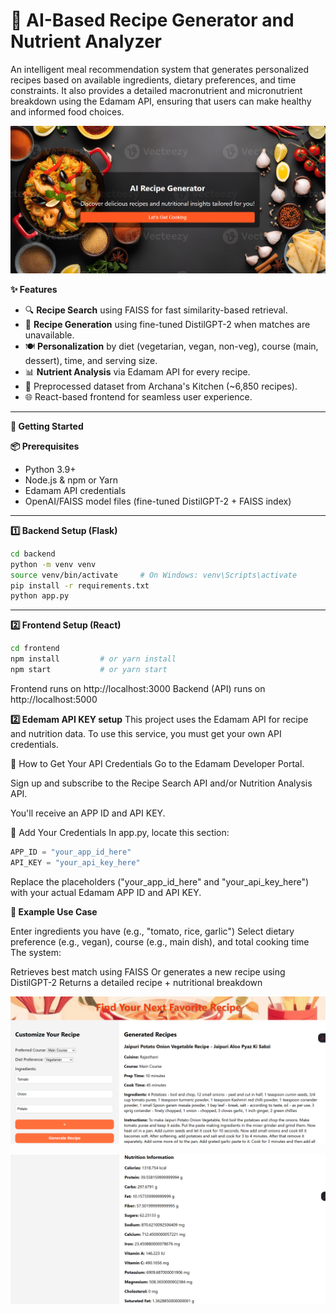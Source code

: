 # 🧠 AI-Based Recipe Generator and Nutrient Analyzer

An intelligent meal recommendation system that generates personalized recipes based on available ingredients, dietary preferences, and time constraints. It also provides a detailed macronutrient and micronutrient breakdown using the Edamam API, ensuring that users can make healthy and informed food choices.

<p align="center" style="margin-bottom: 0;">
  <img src="README_images/Homepage.png" width="700"/>
</p>

**✨ Features**

* 🔍 **Recipe Search** using FAISS for fast similarity-based retrieval.
* 🤖 **Recipe Generation** using fine-tuned DistilGPT-2 when matches are unavailable.
* 🍽️ **Personalization** by diet (vegetarian, vegan, non-veg), course (main, dessert), time, and serving size.
* 📊 **Nutrient Analysis** via Edamam API for every recipe.
* 🧠 Preprocessed dataset from Archana's Kitchen (~6,850 recipes).
* 🌐 React-based frontend for seamless user experience.

---

**🚀 Getting Started**

**📦 Prerequisites**

* Python 3.9+
* Node.js & npm or Yarn
* Edamam API credentials
* OpenAI/FAISS model files (fine-tuned DistilGPT-2 + FAISS index)

---

**1️⃣ Backend Setup (Flask)**

```bash
cd backend
python -m venv venv
source venv/bin/activate     # On Windows: venv\Scripts\activate
pip install -r requirements.txt
python app.py
```
---
**2️⃣ Frontend Setup (React)**
```bash
cd frontend
npm install         # or yarn install
npm start           # or yarn start
```
Frontend runs on http://localhost:3000
Backend (API) runs on http://localhost:5000

**2️⃣ Edemam API KEY setup**
This project uses the Edamam API for recipe and nutrition data. To use this service, you must get your own API credentials.

📌 How to Get Your API Credentials
Go to the Edamam Developer Portal.

Sign up and subscribe to the Recipe Search API and/or Nutrition Analysis API.

You'll receive an APP ID and API KEY.

🔧 Add Your Credentials
In app.py, locate this section:
```python
APP_ID = "your_app_id_here"
API_KEY = "your_api_key_here"
```
Replace the placeholders ("your_app_id_here" and "your_api_key_here") with your actual Edamam APP ID and API KEY.

**🧪 Example Use Case** 

Enter ingredients you have (e.g., "tomato, rice, garlic")
Select dietary preference (e.g., vegan), course (e.g., main dish), and total cooking time
The system:

Retrieves best match using FAISS
Or generates a new recipe using DistilGPT-2
Returns a detailed recipe + nutritional breakdown
 
 <p align="center" style="margin-bottom: 0;">
  <img src="README_images/img2.png" width="700"/>
</p>
<p align="center" style="margin-bottom: 0;">
  <img src="README_images/img3.png" width="700"/>
</p>

